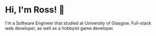# Hi, I'm Ross! 👋
I'm a Software Engineer that studied at University of Glasgow.
Full-stack web developer, as well as a hobbyist game developer.
